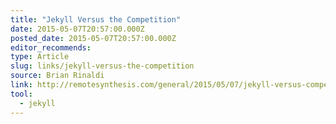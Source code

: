 ```yaml
---
title: "Jekyll Versus the Competition"
date: 2015-05-07T20:57:00.000Z
posted_date: 2015-05-07T20:57:00.000Z
editor_recommends:
type: Article
slug: links/jekyll-versus-the-competition
source: Brian Rinaldi
link: http://remotesynthesis.com/general/2015/05/07/jekyll-versus-competition
tool:
  - jekyll
---
```





